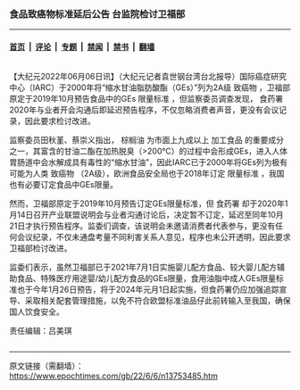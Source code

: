 ### 食品致癌物标准延后公告 台监院检讨卫福部

---

#### [首页](../../../..?n13753485) &nbsp;|&nbsp; [评论](../../../../../epoch-comment?n13753485) &nbsp;|&nbsp; [专题](../../../../../epoch-special?n13753485) &nbsp;|&nbsp; [禁闻](../../../../../epoch-news?n13753485) &nbsp;|&nbsp; [禁书](../../../../../books?n13753485) &nbsp;|&nbsp; [翻墙](https://github.com/gfw-breaker/nogfw/blob/master/README.md?n13753485)


<div class="column" id="artbody" itemprop="articleBody">
 <!-- article content begin -->
 <p>
  【大纪元2022年06月06日讯】（大纪元记者袁世钢台湾台北报导）国际癌症研究中心（IARC）于2000年将“缩水甘油脂肪酸酯（GEs）”列为2A级
  <ok href="https://www.epochtimes.com/gb/tag/%E8%87%B4%E7%99%8C%E7%89%A9.html">
   致癌物
  </ok>
  ，卫福部原定于2019年10月预告食品中的GEs
  <ok href="https://www.epochtimes.com/gb/tag/%E9%99%90%E9%87%8F%E6%A0%87%E5%87%86.html">
   限量标准
  </ok>
  ，但监察委员调查发现，
  <ok href="https://www.epochtimes.com/gb/tag/%E9%A3%9F%E8%8D%AF%E7%BD%B2.html">
   食药署
  </ok>
  2020年与业者开会沟通后即延迟预告程序，不仅忽略消费者声音，更没有会议记录，因此要求检讨改进。
 </p>
 <p>
  监察委员田秋堇、蔡崇义指出，
  <ok href="https://www.epochtimes.com/gb/tag/%E6%A3%95%E6%A6%88%E6%B2%B9.html">
   棕榈油
  </ok>
  为市面上九成以上
  <ok href="https://www.epochtimes.com/gb/tag/%E5%8A%A0%E5%B7%A5%E9%A3%9F%E5%93%81.html">
   加工食品
  </ok>
  的重要成分之一，其富含的甘油二酯在加热脱臭（&gt;200℃）的过程中会形成GEs，进入人体胃肠道中会水解成具有毒性的“缩水甘油”，因此IARC已于2000年将GEs列为极有可能为人类
  <ok href="https://www.epochtimes.com/gb/tag/%E8%87%B4%E7%99%8C%E7%89%A9.html">
   致癌物
  </ok>
  （2A级），欧洲食品安全局也于2018年订定
  <ok href="https://www.epochtimes.com/gb/tag/%E9%99%90%E9%87%8F%E6%A0%87%E5%87%86.html">
   限量标准
  </ok>
  ，我国也有必要订定食品中GEs限量。
 </p>
 <p>
  然而，卫福部原定于2019年10月预告订定GEs限量标准，但
  <ok href="https://www.epochtimes.com/gb/tag/%E9%A3%9F%E8%8D%AF%E7%BD%B2.html">
   食药署
  </ok>
  却于2020年1月14日召开产业联盟说明会与业者沟通讨论后，决定暂不订定，延迟至同年10月21日才执行预告程序。监委们调查，该说明会未邀请消费者代表参与，更没有任何会议纪录，不仅未通盘考量不同利害关系人意见，程序也未公开透明，因此要求卫福部检讨改进。
 </p>
 <p>
  监委们表示，虽然卫福部已于2021年7月1日实施婴儿配方食品、较大婴儿配方辅助食品、特殊医疗用途婴/幼儿配方食品的GEs限量，食用油脂中成人GEs限量标准也于今年1月26日预告，将于2024年元月1日起实施，但食药署仍应加强追踪宣导、采取相关配套管理措施，以免不符合欧盟标准油品仔此前转输入至我国，确保国人饮食安全。
 </p>
 <p>
  责任编辑：吕美琪
 </p>
 <!-- article content end -->
</div>


---

原文链接（需翻墙）：https://www.epochtimes.com/gb/22/6/6/n13753485.htm